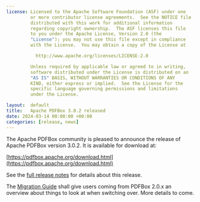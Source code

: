 ```yaml
---
license: Licensed to the Apache Software Foundation (ASF) under one
         or more contributor license agreements.  See the NOTICE file
         distributed with this work for additional information
         regarding copyright ownership.  The ASF licenses this file
         to you under the Apache License, Version 2.0 (the
         "License"); you may not use this file except in compliance
         with the License.  You may obtain a copy of the License at

           http://www.apache.org/licenses/LICENSE-2.0

         Unless required by applicable law or agreed to in writing,
         software distributed under the License is distributed on an
         "AS IS" BASIS, WITHOUT WARRANTIES OR CONDITIONS OF ANY
         KIND, either express or implied.  See the License for the
         specific language governing permissions and limitations
         under the License.

layout:  default
title:   Apache PDFBox 3.0.2 released
date: 2024-03-14 00:00:00 +00:00
categories: [release, news]
---
```


The Apache PDFBox community is pleased to announce the release of
Apache PDFBox version 3.0.2. It is available for download at:

[https://pdfbox.apache.org/download.html](https://pdfbox.apache.org/download.html)

See the [full release notes](https://issues.apache.org/jira/secure/ReleaseNote.jspa?projectId=12310760&version=12353972) for details about this release.

The [Migration Guide](https://pdfbox.apache.org/3.0/migration.html) shall give users coming from
PDFBox 2.0.x an overview about things to look at when switching over. More details to come.

